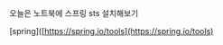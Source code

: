 오늘은 노트북에 스프링 sts 설치해보기

[spring]([https://spring.io/tools](https://spring.io/tools)
<!--stackedit_data:
eyJoaXN0b3J5IjpbLTE1NjU4MTQwOTQsLTc0ODcxNDcyNl19
-->